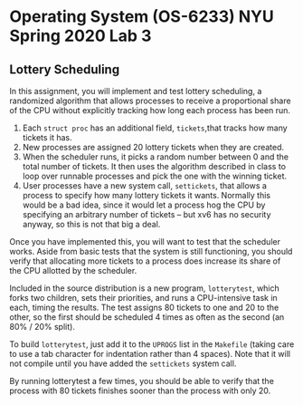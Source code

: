 # Operating System (OS-6233) NYU Spring 2020 Lab 3 

## Lottery Scheduling 

In this assignment, you will implement and test lottery scheduling, a randomized algorithm that
allows processes to receive a proportional share of the CPU without explicitly tracking how long
each process has been run.

1. Each `struct proc` has an additional field, `tickets`,that tracks how many tickets it has.  
2. New processes are assigned 20 lottery tickets when they are created.  
3. When the scheduler runs, it picks a random number between 0 and the total number of
tickets. It then uses the algorithm described in class to loop over runnable processes and
pick the one with the winning ticket.  
4. User processes have a new system call, `settickets`, that allows a process to specify how
many lottery tickets it wants. Normally this would be a bad idea, since it would let a
process hog the CPU by specifying an arbitrary number of tickets – but xv6 has no
security anyway, so this is not that big a deal.  


Once you have implemented this, you will want to test that the scheduler works. Aside from
basic tests that the system is still functioning, you should verify that allocating more tickets to a
process does increase its share of the CPU allotted by the scheduler.  

Included in the source distribution is a new program, `lotterytest`, which forks two children, sets
their priorities, and runs a CPU-intensive task in each, timing the results. The test assigns 80
tickets to one and 20 to the other, so the first should be scheduled 4 times as often as the second
(an 80% / 20% split).  

To build `lotterytest`, just add it to the `UPROGS` list in the `Makefile` (taking care to use a tab
character for indentation rather than 4 spaces). Note that it will not compile until you have added
the `settickets` system call.  

By running lotterytest a few times, you should be able to verify that the process with 80
tickets finishes sooner than the process with only 20.  
